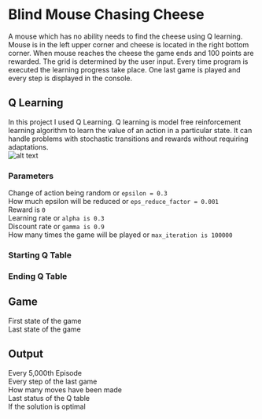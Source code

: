 # Blind Mouse Chasing Cheese
A mouse which has no ability needs to find the cheese using Q learning. Mouse is in the left upper corner and cheese is located in the right bottom corner. 
When mouse reaches the cheese the game ends and 100 points are rewarded. The grid is determined by the user input. Every time program is executed 
the learning progress take place. One last game is played and every step is displayed in the console.
## Q Learning
In this project I used Q Learning. Q learning is model free reinforcement learning algorithm to learn the value of an action in a particular state. 
It can handle problems with stochastic transitions and rewards without requiring adaptations.\
![alt text](https://i.stack.imgur.com/E1U4S.png)
### Parameters 
Change of action being random or `epsilon = 0.3`\
How much epsilon will be reduced or `eps_reduce_factor = 0.001`\
Reward is `0`\
Learning rate or `alpha is 0.3`\
Discount rate or `gamma is 0.9`\
How many times the game will be played or `max_iteration is 100000`
### Starting Q Table
### Ending Q Table
## Game
First state of the game\
Last state of the game
## Output
Every 5,000th Episode\
Every step of the last game\
How many moves have been made\
Last status of the Q table\
If the solution is optimal
